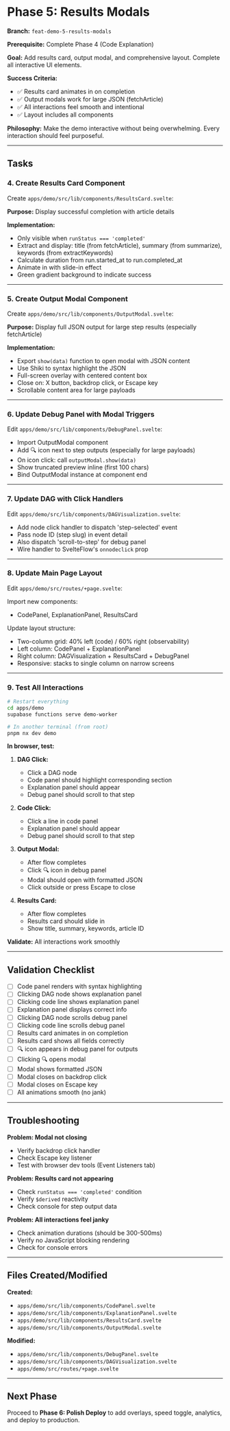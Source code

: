 # Phase 5: Results Modals

**Branch:** `feat-demo-5-results-modals`

**Prerequisite:** Complete Phase 4 (Code Explanation)

**Goal:** Add results card, output modal, and comprehensive layout. Complete all interactive UI elements.

**Success Criteria:**
- ✅ Results card animates in on completion
- ✅ Output modals work for large JSON (fetchArticle)
- ✅ All interactions feel smooth and intentional
- ✅ Layout includes all components

**Philosophy:** Make the demo interactive without being overwhelming. Every interaction should feel purposeful.

---

## Tasks

### 4. Create Results Card Component

Create `apps/demo/src/lib/components/ResultsCard.svelte`:

**Purpose:** Display successful completion with article details

**Implementation:**
- Only visible when `runStatus === 'completed'`
- Extract and display: title (from fetchArticle), summary (from summarize), keywords (from extractKeywords)
- Calculate duration from run.started_at to run.completed_at
- Animate in with slide-in effect
- Green gradient background to indicate success

---

### 5. Create Output Modal Component

Create `apps/demo/src/lib/components/OutputModal.svelte`:

**Purpose:** Display full JSON output for large step results (especially fetchArticle)

**Implementation:**
- Export `show(data)` function to open modal with JSON content
- Use Shiki to syntax highlight the JSON
- Full-screen overlay with centered content box
- Close on: X button, backdrop click, or Escape key
- Scrollable content area for large payloads

---

### 6. Update Debug Panel with Modal Triggers

Edit `apps/demo/src/lib/components/DebugPanel.svelte`:

- Import OutputModal component
- Add 🔍 icon next to step outputs (especially for large payloads)
- On icon click: call `outputModal.show(data)`
- Show truncated preview inline (first 100 chars)
- Bind OutputModal instance at component end

---

### 7. Update DAG with Click Handlers

Edit `apps/demo/src/lib/components/DAGVisualization.svelte`:

- Add node click handler to dispatch 'step-selected' event
- Pass node ID (step slug) in event detail
- Also dispatch 'scroll-to-step' for debug panel
- Wire handler to SvelteFlow's `onnodeclick` prop

---

### 8. Update Main Page Layout

Edit `apps/demo/src/routes/+page.svelte`:

Import new components:
- CodePanel, ExplanationPanel, ResultsCard

Update layout structure:
- Two-column grid: 40% left (code) / 60% right (observability)
- Left column: CodePanel + ExplanationPanel
- Right column: DAGVisualization + ResultsCard + DebugPanel
- Responsive: stacks to single column on narrow screens

---

### 9. Test All Interactions

```bash
# Restart everything
cd apps/demo
supabase functions serve demo-worker

# In another terminal (from root)
pnpm nx dev demo
```

**In browser, test:**

1. **DAG Click:**
   - Click a DAG node
   - Code panel should highlight corresponding section
   - Explanation panel should appear
   - Debug panel should scroll to that step

2. **Code Click:**
   - Click a line in code panel
   - Explanation panel should appear
   - Debug panel should scroll to that step

3. **Output Modal:**
   - After flow completes
   - Click 🔍 icon in debug panel
   - Modal should open with formatted JSON
   - Click outside or press Escape to close

4. **Results Card:**
   - After flow completes
   - Results card should slide in
   - Show title, summary, keywords, article ID

**Validate:** All interactions work smoothly

---

## Validation Checklist

- [ ] Code panel renders with syntax highlighting
- [ ] Clicking DAG node shows explanation panel
- [ ] Clicking code line shows explanation panel
- [ ] Explanation panel displays correct info
- [ ] Clicking DAG node scrolls debug panel
- [ ] Clicking code line scrolls debug panel
- [ ] Results card animates in on completion
- [ ] Results card shows all fields correctly
- [ ] 🔍 icon appears in debug panel for outputs
- [ ] Clicking 🔍 opens modal
- [ ] Modal shows formatted JSON
- [ ] Modal closes on backdrop click
- [ ] Modal closes on Escape key
- [ ] All animations smooth (no jank)

---

## Troubleshooting

**Problem: Modal not closing**
- Verify backdrop click handler
- Check Escape key listener
- Test with browser dev tools (Event Listeners tab)

**Problem: Results card not appearing**
- Check `runStatus === 'completed'` condition
- Verify `$derived` reactivity
- Check console for step output data

**Problem: All interactions feel janky**
- Check animation durations (should be 300-500ms)
- Verify no JavaScript blocking rendering
- Check for console errors

---

## Files Created/Modified

**Created:**
- `apps/demo/src/lib/components/CodePanel.svelte`
- `apps/demo/src/lib/components/ExplanationPanel.svelte`
- `apps/demo/src/lib/components/ResultsCard.svelte`
- `apps/demo/src/lib/components/OutputModal.svelte`

**Modified:**
- `apps/demo/src/lib/components/DebugPanel.svelte`
- `apps/demo/src/lib/components/DAGVisualization.svelte`
- `apps/demo/src/routes/+page.svelte`

---

## Next Phase

Proceed to **Phase 6: Polish Deploy** to add overlays, speed toggle, analytics, and deploy to production.
